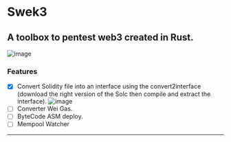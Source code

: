 # Swek3

## A toolbox to pentest web3 created in Rust.

![image](https://user-images.githubusercontent.com/23560242/178570237-0105b9ac-e39c-447a-8455-81bdee136076.png)

### Features

- [x] Convert Solidity file into an interface using the convert2interface (download the right version of the Solc then compile and extract the interface).
      ![image](https://user-images.githubusercontent.com/23560242/178570537-8974f67c-baa6-4e8d-b2e9-c4f8ad5ca9e5.png)
- [ ] Converter Wei Gas.
- [ ] ByteCode ASM deploy.
- [ ] Mempool Watcher

---
